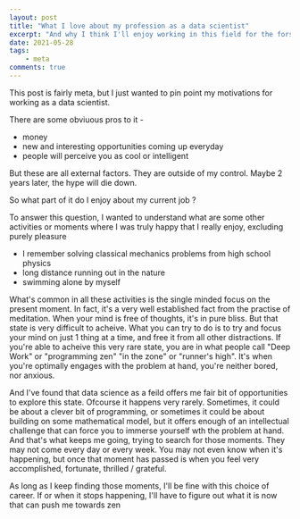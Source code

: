```yaml
---
layout: post
title: "What I love about my profession as a data scientist"
excerpt: "And why I think I'll enjoy working in this field for the forseeable future"
date: 2021-05-28
tags:
    - meta
comments: true
---
```


This post is fairly meta, but I just wanted to pin point my motivations for working as a data scientist.

There are some obviuous pros to it - 
- money
- new and interesting opportunities coming up everyday
- people will perceive you as cool or intelligent

But these are all external factors. They are outside of my control. Maybe 2 years later, the hype will die down.

So what part of it do I enjoy about my current job ?

To answer this question, I wanted to understand what are some other activities or moments where I was truly happy that I really enjoy, excluding purely pleasure 
- I remember solving classical mechanics problems from high school physics
- long distance running out in the nature
- swimming alone by myself

What's common in all these activities is the single minded focus on the present moment. In fact, it's a very well established fact from the practise of meditation. When your mind is free of thoughts, it's in pure bliss. But that state is very difficult to acheive. What you can try to do is to try and focus your mind on just 1 thing at a time, and free it from all other distractions. If you're able to acheive this very rare state, you are in what people call "Deep Work" or "programming zen" "in the zone" or "runner's high". It's when you're optimally engages with the problem at hand, you're neither bored, nor anxious. 

And I've found that data science as a feild offers me fair bit of opportunities to explore this state. Ofcourse it happens very rarely. Sometimes, it could be about a clever bit of programming, or sometimes it could be about building on some mathematical model, but it offers enough of an intellectual challenge that can force you to immerse yourself wth the problem at hand. And that's what keeps me going, trying to search for those moments. They may not come every day or every week. You may not even know when it's happening, but once that moment has passed is when you feel very accomplished, fortunate, thrilled / grateful.

As long as I keep finding those moments, I'll be fine with this choice of career. If or when it stops happening, I'll have to figure out what it is now that can push me towards zen 